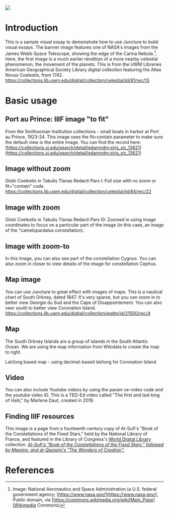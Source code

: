 <a href="https://juncture-digital.org"><img src="https://juncture-digital.org/images/ve-button.png"></a>

<param ve-config 
       title="DH Lab Fall 2022 Workshop"
       author="Ann Hanlon"
       banner="https://upload.wikimedia.org/wikipedia/commons/4/44/NASA%E2%80%99s_Webb_Reveals_Cosmic_Cliffs%2C_Glittering_Landscape_of_Star_Birth.jpg"
       layout="vertical">

<!-- Entities discussed throughout the essay are typically defined before the essay text and
     are thus available in all text.  Entity identifiers (QIDs) can be found in either
     Wikipedia or Wikidata (https://www.wikidata.org)> -->
<param ve-entity eid="Q186447"> <!-- James Webb Space Telescope -->
<param ve-entity eid="Q50042"> <!-- Carina Nebula -->
<param ve-entity eid="Q62706"> <!-- Johann Baptist Homann -->
<param ve-entity eid="Q537520"> <!-- James E. Webb -->
<param ve-entity eid="Q207383"> <!-- South Orkney Islands -->


# Introduction

This is a sample visual essay to demonstrate how to use Juncture to build visual essays. The banner image features one of NASA's images from the James Webb Space Telescope, showing the edge of the Carina Nebula [^1]. Here, the first image is a much earlier rendition of a more nearby celestial phenomenon, the movement of the planets. This is from the UWM Libraries American Geographical Society Library digital collection featuring the Atlas Novus Coelestis, from 1742. https://collections.lib.uwm.edu/digital/collection/celestial/id/81/rec/13
<param ve-image 
       manifest="https://collections.lib.uwm.edu//digital/iiif-info/agsnorth/2574/manifest.json">

# Basic usage
       
## Port au Prince: IIIF image "to fit"

From the Smithsonian Institution collections - small boats in harbor at Port au Prince, 1923-24. This image uses the fit=contain parameter to make sure the default view is the entire image. You can find the record here: [https://collections.si.edu/search/detail/edanmdm:siris_sic_13621](https://collections.si.edu/search/detail/edanmdm:siris_sic_13621)
<param ve-image fit="contain"
       manifest="https://ids.si.edu/ids/manifest/SIA-SIA2010-0721">

## Image without zoom

Globi Coelestis in Tabulis Tlanas Redacti Pars I: Full size with no zoom or fit="contain" code. https://collections.lib.uwm.edu/digital/collection/celestial/id/84/rec/22
<param ve-image  
       manifest="https://collections.lib.uwm.edu//digital/iiif-info/agdm/1435/manifest.json">
       
## Image with zoom
Globi Coelestis in Tabulis Tlanas Redacti Pars I0: Zoomed in using image coordinates to focus on a particular part of the image (in this case, an image of the "camelopardalus constellation).
<param ve-image region="2135,1939,706,586"
       manifest="https://collections.lib.uwm.edu//digital/iiif-info/agdm/1435/manifest.json">
       
## Image with zoom-to
In this image, you can also see part of the constellation <span data-click-image-zoomto="1496,1258,847,703">Cygnus</span>. You can also zoom in closer to view details of the image for constellation <span data-click-image-zoomto="3145,1878,2107,1750">Cephus</span>. 
<param ve-image  
       manifest="https://collections.lib.uwm.edu//digital/iiif-info/agdm/1435/manifest.json">
       
## Map image
You can use Juncture to great effect with images of maps. This is a nautical chart of South Orkney, dated 1847. It's very sparse, but you can zoom in to better view <span data-click-image-zoomto="1496,1258,847,703">Georgie du Sud and the Cape of Disappointement</span>. You can also veer south to better view <span data-click-image-zoomto="3145,1878,2107,1750">Coronation Island</span>. https://collections.lib.uwm.edu/digital/collection/agdm/id/21500/rec/4
<param ve-image  
       manifest="https://collections.lib.uwm.edu//digital/iiif-info/agdm/1435/manifest.json">

## Map

The South Orkney Islands are a group of islands in the South Atlantic Ocean. We are using the map information from Wikidata to create the map to right.
<param ve-map center="Q207383" zoom="11">

Lat/long based map - using decimal-based lat/long for Coronation Island
<param ve-map center="18.5425, -72.338611" zoom="10">


## Video

You can also include Youtube videos by using the param ve-video code and the youtube video ID. This is a TED-Ed video called "The first and last king of Haiti," by Marlene Daut, created in 2019.
<param ve-video id="q7lfSjjMNU8" title="The first and last kind of Haiti">

## Finding IIIF resources

This image is a page from a fourteenth century copy of Al-Sufi's "Book of the Constellations of the Fixed Stars," held by the National Library of France, and featured in the Library of Congress's [World Digital Library](https://www.loc.gov/collections/world-digital-library/about-this-collection/) collection. [*Al-Sufi's "Book of the Constellations of the Fixed Stars," followed by Maxims, and al-Qazwini's "The Wonders of Creation".*](https://lccn.loc.gov/2021667391)
<param ve-image 
       manifest="https://www.loc.gov/item/2021667391/manifest.json)">
       
       
       
# References

[^1]: Image: National Aeronautics and Space Administration  (a U.S. federal government agency; [https://www.nasa.gov/](https://www.nasa.gov/), Public domain, via [https://commons.wikimedia.org/wiki/Main_Page](Wikimedia Commons)
